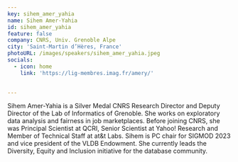```yaml
---
key: sihem_amer_yahia
name: Sihem Amer-Yahia
id: sihem_amer_yahia
feature: false
company: CNRS, Univ. Grenoble Alpe
city: 'Saint-Martin d’Hères, France'
photoURL: /images/speakers/sihem_amer_yahia.jpeg
socials:
  - icon: home
    link: 'https://lig-membres.imag.fr/amery/' 

 
---
```

Sihem Amer-Yahia is a Silver Medal CNRS Research Director and Deputy Director of the Lab of Informatics of Grenoble. She works on exploratory data analysis and fairness in job marketplaces. Before joining CNRS, she was Principal Scientist at QCRI, Senior Scientist at Yahoo! Research and Member of Technical Staff at at&t Labs. Sihem is PC chair for SIGMOD 2023 and vice president of the VLDB Endowment. She currently leads the Diversity, Equity and Inclusion initiative for the database community.